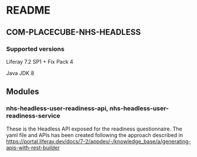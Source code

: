 # README #

## COM-PLACECUBE-NHS-HEADLESS

### Supported versions

Liferay 7.2 SP1 + Fix Pack 4

Java JDK 8


## Modules

### nhs-headless-user-readiness-api, nhs-headless-user-readiness-service
These is the Headless API exposed for the readiness questionnaire. The yaml file and APIs has been created following the approach described in https://portal.liferay.dev/docs/7-2/appdev/-/knowledge_base/a/generating-apis-with-rest-builder
